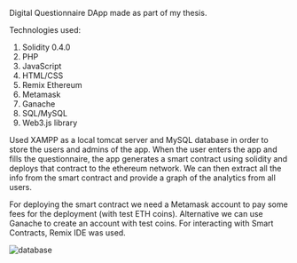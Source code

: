 Digital Questionnaire DApp made as part of my thesis. 

Technologies used: 

  1. Solidity 0.4.0
  2. PHP
  3. JavaScript
  4. HTML/CSS
  5. Remix Ethereum
  6. Metamask
  7. Ganache
  8. SQL/MySQL
  9. Web3.js library

Used XAMPP as a local tomcat server and MySQL database in order to store the users and admins of the app. When the user enters the app and fills the questionnaire, the app generates a smart contract using solidity and deploys that contract to the ethereum network.
We can then extract all the info from the smart contract and provide a graph of the analytics from all users.

For deploying the smart contract we need a Metamask account to pay some fees for the deployment (with test ETH coins). Alternative we can use Ganache to create an account with test coins.
For interacting with Smart Contracts, Remix IDE was used.


![database](https://github.com/savvaserm/Digital-Questionnaire-Dapp/assets/39909089/aa4b37fc-58a3-4280-98c0-e8f328bf5063)
